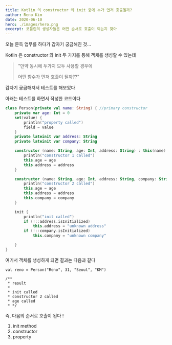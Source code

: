 ```yaml
---
title: Kotlin 의 constructor 와 init 중에 누가 먼저 호출될까?
author: Reno Kim
date: 2020-06-10
hero: ./images/hero.png
excerpt: 코틀린의 생성자들은 어떤 순서로 호출이 되는지 찾아
---
```


오늘 문득 업무를 하다가 갑자기 궁금해진 것...

Kotlin 은 constructor 와 init 두 가지를 통해 객체를 생성할 수 있는데

> "만약 동시에 두가지 모두 사용할 경우에 
>
> 어떤 함수가 먼저 호출이 될까??"

갑자기 궁금해져서 테스트를 해보았다

아래는 테스트를 하면서 작성한 코드이다  

~~~kotlin
class Person(private val name: String) { //primary constructor
    private var age: Int = 0
    set(value) {
        println("property called")
        field = value
    }
    private lateinit var address: String
    private lateinit var company: String

    constructor (name: String, age: Int, address: String) : this(name) { //secondary constructor
        println("constructor 1 called")
        this.age = age
        this.address = address
    }

    constructor (name: String, age: Int, address: String, company: String) : this(name) { //secondary constructor
        println("constructor 2 called")
        this.age = age
        this.address = address
        this.company = company
    }

    init {
        println("init called")
        if (!::address.isInitialized)
            this.address = "unknown address"
        if (!::company.isInitialized)
            this.company = "unknown company"

    }
}
~~~

여기서 객체를 생성하게 되면 결과는 다음과 같다

~~~
val reno = Person("Reno", 31, "Seoul", "KM")

/**
 * result
 * 
 * init called
 * constructor 2 called
 * age called
 * */
~~~

즉, 다음의 순서로 호출이 된다 !

1. init method 
2. constructor
3. property

